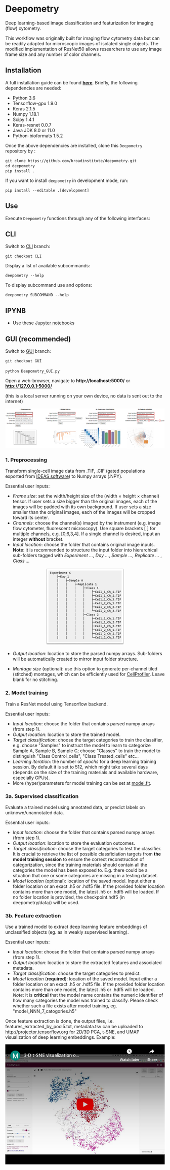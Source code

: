 <h1>Deepometry</h1>

Deep learning-based image classification and featurization for imaging (flow) cytometry.

This workflow was originally built for imaging flow cytometry data but can be readily adapted for microscopic images of isolated single objects. The modified implementation of ResNet50 allows researchers to use any image frame size and any number of color channels.

<h2>Installation</h2>

A full installation guide can be found [**here**](https://www.evernote.com/shard/s730/sh/f60a69be-cb67-45f7-8054-c71035478b5e/5d7ca2a094dd33a599ef57715403cead). Briefly, the following dependencies are needed:
- Python 3.6
- Tensorflow-gpu 1.9.0
- Keras 2.1.5
- Numpy 1.18.1
- Scipy 1.4.1
- Keras-resnet 0.0.7
- Java JDK 8.0 or 11.0
- Python-bioformats 1.5.2

Once the above dependencies are installed, clone this ``Deepometry`` repository by :

    git clone https://github.com/broadinstitute/deepometry.git
    cd deepometry
    pip install .

If you want to install ``deepometry`` in development mode, run:

    pip install --editable .[development]


**Use**
------
Execute ``Deepometry`` functions through any of the following interfaces:

CLI
------

Switch to [CLI](https://github.com/broadinstitute/deepometry/tree/CLI) branch:

    git checkout CLI

Display a list of available subcommands:

    deepometry --help

To display subcommand use and options:

    deepometry SUBCOMMAND --help

IPYNB
------

- Use these [Jupyter notebooks](https://github.com/broadinstitute/deepometry/tree/IPYNB)

GUI (recommended)
------

Switch to [GUI](https://github.com/broadinstitute/deepometry/tree/GUI) branch:
    
    git checkout GUI

    python Deepometry_GUI.py


Open a web-browser, navigate to **http://localhost:5000/** or **http://127.0.0.1:5000/**

(this is a local server running on your own device, no data is sent out to the internet)

![Full view GUI](static/full_GUI.png)

**<h3>1. Preprocessing</h3>**

Transform single-cell image data from .TIF, .CIF (gated populations exported from [IDEAS software](https://www.luminexcorp.com/imaging-flow-cytometry/)) to Numpy arrays (.NPY).

Essential user inputs:
- *Frame size*: set the width/height size of the (width × height × channel) tensor. If user sets a size bigger than the original images, each of the images will be padded with its own background. If user sets a size smaller than the original images, each of the images will be cropped toward its center.
- *Channels*: choose the channel(s) imaged by the instrument (e.g. image flow cytometer, fluorescent microscopy). Use square brackets [ ] for multiple channels, e.g. [0,6,3,4]. If a single channel is desired, input an integer **without** bracket.
- *Input location*: choose the folder that contains original image inputs. **Note**: it is recommended to structure the input folder into hierarchical sub-folders tagged with *Experiment ...*, *Day ...*, *Sample ...*, *Replicate ...* , *Class ...*

<p class="aligncenter">
<img class="center" src="https://github.com/broadinstitute/deepometry/raw/GUI/static/input_folder_tree.png" width="250" />
</p>
<style>
.aligncenter {
    text-align: center;
}
</style>

- *Output location*: location to store the parsed numpy arrays. Sub-folders will be automatically created to mirror input folder structure.

- *Montage size* (optional): use this option to generate per-channel tiled (stitched) montages, which can be efficiently used for [CellProfiler](http://cellprofiler.org/imagingflowcytometry/). Leave blank for no stitching.

**<h3>2. Model training</h3>**

Train a ResNet model using Tensorflow backend.

Essential user inputs:
- *Input location*: choose the folder that contains parsed numpy arrays (from step 1).
- *Output location*: location to store the trained model.
- *Target classification*: choose the target categories to train the classifier, e.g. choose "Samples" to instruct the model to learn to categorize Sample A, Sample B, Sample C; choose "Classes" to train the model to distinguish "Class Control_cells", "Class Treated_cells" etc...
- *Learning iteration*: the number of *epochs* for a deep learning training session. By default it is set to 512, which might take several days (depends on the size of the training materials and available hardware, especially GPUs).
- More (hyper)parameters for model training can be set at [model.fit](https://github.com/broadinstitute/deepometry/blob/6f41345f4ddff1cdb2acdfba427274ee03e865f1/deepometry/model.py#L106).

**<h3>3a. Supervised classification</h3>**

Evaluate a trained model using annotated data, or predict labels on unknown/unannotated data.

Essential user inputs:
- *Input location*: choose the folder that contains parsed numpy arrays (from step 1).
- *Output location*: location to store the evaluation outcomes.
- *Target classification*: choose the target categories to test the classifier. It is crucial to retrieve the list of possible classficiation targets from **the model training session** to ensure the correct reconstruction of categorization, since the training materials should contain all the categories the model has been exposed to. E.g. there could be a situation that one or some categories are missing in a testing dataset.
- *Model location* (optional): location of the saved model. Input either a folder location or an exact .h5 or .hdf5 file. If the provided folder location contains more than one model, the latest .h5 or .hdf5 will be loaded. If no folder location is provided, the checkpoint.hdf5 (in deepometry/data/) will be used.

**<h3>3b. Feature extraction</h3>**

Use a trained model to extract deep learning feature embeddings of unclassified objects (eg. as in weakly supervised learning).

Essential user inputs:
- *Input location*: choose the folder that contains parsed numpy arrays (from step 1).
- *Output location*: location to store the extracted features and associated metadata.
- *Target classification*: choose the target categories to predict.
- *Model location* (**required**): location of the saved model. Input either a folder location or an exact .h5 or .hdf5 file. If the provided folder location contains more than one model, the latest .h5 or .hdf5 will be loaded. *Note*: it is **critical** that the model name contains the numeric identifier of how many categories the model was trained to classify. Please check whether such a file exists after model training, eg. "model_NNN_7_catogories.h5"

Once feature extraction is done, the output files, i.e. features_extracted_by_pool5.txt, metadata.tsv can be uploaded to http://projector.tensorflow.org for 2D/3D PCA, t-SNE, and UMAP visualization of deep learning embeddings. Example:

[![Youtube 3D t-SNE](static/embed.png)](https://www.youtube.com/watch?v=HZZUDobELJM "Visualization of deep learning embeddings")